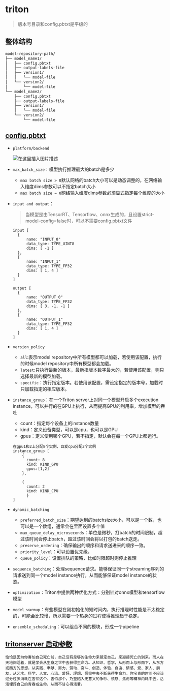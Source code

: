 # triton

> 版本号目录和config.pbtxt是平级的

## 整体结构

```txt
model-repository-path/
├── model_name1/
│   ├── config.pbtxt
│   ├── output-labels-file
│   ├── version1/
│   │   └── model-file
│   └── version2/
│       └── model-file
└── model_name2/
    ├── config.pbtxt
    ├── output-labels-file
    ├── version1/
    │   └── model-file
    └── version2/
        └── model-file
```

##  [config.pbtxt](https://blog.csdn.net/lansebingxuan/article/details/125513063)

- `platform/backend`

  ![在这里插入图片描述](https://img-blog.csdnimg.cn/f28d908284b84b61887f68d62953c1f3.png)

- `max_batch_size`：模型执行推理最大的batch是多少

  - `max batch size > 0`默认网络的batch大小可以是动态调整的，在网络输入维度dims参数可以不指定batch大小
  - `max batch size = 0`网络输入维度dims参数必须显式指定每个维度的大小

- `input and output`：

  > 当模型是由TensorRT、Tensorflow、onnx生成的，且设置strict-model-config=false时，可以不需要config.pbtxt文件

  ```
  input [
    {
        name: "INPUT_0"
        data_type: TYPE_UINT8
        dims: [ -1 ]
    },
    {
        name: "INPUT_1"
        data_type: TYPE_FP32
        dims: [ 1, 4 ]
    }
  ]
  
  output [
    {
        name: "OUTPUT_0"
        data_type: TYPE_FP32
        dims: [ 3, -1, -1 ]
    },
    {
        name: "OUTPUT_1"
        data_type: TYPE_FP32
        dims: [ 1, 4 ]
    }
  ]
  
  ```

- `version_policy`

  - `all`:表示model repository中所有模型都可以加载，若使用该配置，执行的时候model repository中所有模型都会加载。
  - `latest`:只执行最新的版本，最新指版本数字最大的，若使用该配置，则只选择最新的模型加载。
  - `specific`：执行指定版本。若使用该配置，需设定指定的版本号，加载时只加载指定的相应版本。

- `instance_group`：在一个Triton server上对同一个模型开启多个execution instance，可以并行的在GPU上执行，从而提高GPU的利用率，增加模型的吞吐

  - count：指定每个设备上的instance数量
  - kind：定义设备类型，可以是cpu，也可以是GPU
  - gpus：定义使用哪个GPU，若不指定，默认会在每一个GPU上都运行。

  ```
  在gpu1和2上分配8个实例，自爱cpu分配2个实例
  instance_group [
      {
        count: 8        
        kind: KIND_GPU  
        gpus:[1,2]      
      },
      
      {
        count: 2
        kind: KIND_CPU
  		}
  ]
  ```

- `dynamic_batching`

  - `preferred_batch_size`：期望达到的batchsize大小，可以是一个数，也可以是一个数组，通常会在里面设置多个值
  - `max_queue_delay_microseconds`：单位是微秒，打batch的时间限制，超过该时间会停止batch，超过该时间会将以打包的batch送走。
  - `preserve_ordering`：确保输出的顺序和请求送进来的顺序一致。
  - `priority_level`：可以设置优先级，
  - `queue_policy`：设置排队的策略，比如时限超时则停止推理

- `sequence_batching`：处理sequence请求。能够保证同一个streaming序列的请求送到同一个model instance执行，从而能够保证model instance的状态。

- `optimization`：Triton中提供两种优化方式：分别针对onnx模型和tensorflow模型

- `model_warmup`：有些模型在刚初始化的短时间内，执行推理时性能是不太稳定的，可能会比较慢，所以需要一个热身的过程使得推理趋于稳定。

- `ensemble_scheduling`：可以组合不同的模块，形成一个pipeline

## [tritonserver 启动参数](https://zhuanlan.zhihu.com/p/366555962)

```
恰恰是因为你害怕自己死亡前，自己没有足够的生命力来镇定自己，来迎接死亡的到来。而人在天地间活着，就是学会从生身之世中去获得生命力。从知识、哲学，从形而上与形而下，从东方或西方的思想，从实践、奉献、努力、劳动、奋斗、创造、体验、自由、情感、爱、家人、朋友，从艺术、科学、人文、心流、爱好、理想、信仰中去不断获得生命力，你宝贵的时间不应该过分过多消耗在害怕这个、害怕那个，乃至陷入无意义的争吵、愤怒、焦虑等精神内耗中去，活活埋葬自己的青春或生命，从而不甘心得活着。
```

